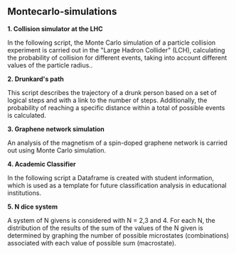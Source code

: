 ## Montecarlo-simulations

**1. Collision simulator at the LHC** 

In the following script, the Monte Carlo simulation of a particle collision experiment is carried out in the "Large Hadron Collider" (LCH), calculating the probability of collision for different events, taking into account different values of the particle radius..

**2. Drunkard's path**

This script describes the trajectory of a drunk person based on a set of logical steps and with a link to the number of steps. Additionally, the probability of reaching a specific distance within a total of possible events is calculated.

**3. Graphene network simulation**

An analysis of the magnetism of a spin-doped graphene network is carried out using Monte Carlo simulation.

**4. Academic Classifier**

In the following script a Dataframe is created with student information, which is used as a template for future classification analysis in educational institutions.

**5. N dice system**

A system of N givens is considered with N = 2,3 and 4. For each N, the distribution of the results of the sum of the values of the N given is determined by graphing the number of possible microstates (combinations) associated with each value of possible sum (macrostate).

